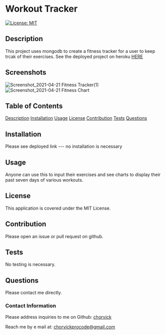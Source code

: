 # Workout Tracker

[![License: MIT](https://img.shields.io/badge/License-MIT-yellow.svg)](https://opensource.org/licenses/MIT)

## Description

This project uses mongodb to create a fitness tracker for a user to keep trcak of their exercises.
See the deployed project on heroku [HERE](https://sleepy-badlands-97346.herokuapp.com/)

## Screenshots
![Screenshot_2021-04-21 Fitness Tracker(1)](https://user-images.githubusercontent.com/52890172/115622245-98c16400-a2c5-11eb-9440-59ba66cc2b28.png)
![Screenshot_2021-04-21 Fitness Chart](https://user-images.githubusercontent.com/52890172/115621962-38cabd80-a2c5-11eb-884e-7876d02b0934.png)

## Table of Contents

[Description](#description)
[Installation](#installation)
[Usage](#usage)
[License](#license)
[Contribution](#contribution)
[Tests](#tests)
[Questions](#questions)

## Installation

Please see deployed link --- no installation is necessary

## Usage

Anyone can use this to input their exercises and see charts to display their past seven days of various workouts.

## License

This application is covered under the MIT License.

## Contribution

Please open an issue or pull request on github.

## Tests

No testing is necessary.

## Questions

Please contact me directly.

### Contact Information

Please address inquiries to me on Github: [chorvick](https://github.com/chorvick)

Reach me by e mail at: chorvickprocode@gmail.com
